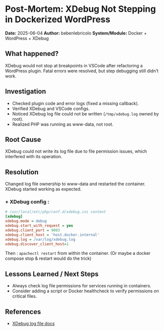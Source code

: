 # Post-Mortem: XDebug Not Stepping in Dockerized WordPress

**Date:** 2025-06-04
**Author:** bebenlebricolo
**System/Module:** Docker + WordPress + XDebug

## What happened?
XDebug would not stop at breakpoints in VSCode after refactoring a WordPress plugin. Fatal errors were resolved, but step debugging still didn’t work.

## Investigation
- Checked plugin code and error logs (fixed a missing callback).
- Verified XDebug and VSCode configs.
- Noticed XDebug log file could not be written (`/tmp/xdebug.log` owned by root).
- Realized PHP was running as www-data, not root.

## Root Cause
XDebug could not write its log file due to file permission issues, which interfered with its operation.

## Resolution
Changed log file ownership to www-data and restarted the container. XDebug started working as expected.

### + XDebug config :

```ini
# /usr/local/etc/php/conf.d/xdebug.ini content
[xdebug]
xdebug.mode = debug
xdebug.start_with_request = yes
xdebug.client_port = 9003
xdebug.client_host = 'host.docker.internal'
xdebug.log = /var/log/xdebug.log
xdebug.discover_client_host=1
```

Then : `apachectl restart` from within the container. (Or maybe a docker compose stop & restart would do the trick)

## Lessons Learned / Next Steps
- Always check log file permissions for services running in containers.
- Consider adding a script or Docker healthcheck to verify permissions on critical files.

## References
- [XDebug log file docs](https://xdebug.org/docs/all_settings#log)